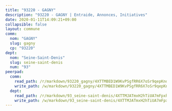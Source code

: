 ```yaml
---
title: "93220 - GAGNY"
description: "93220 - GAGNY | Entraide, Annonces, Initiatives"
date: 2020-01-11T14:09:21+09:00
collapsible: false
layout: commune
comm:
  nom: "GAGNY"
  slug: gagny
  cp: "93220"
dept:
  nom: "Seine-Saint-Denis"
  slug: seine-saint-denis
  num: "93"
peerpad:
  comm:
    read_path: /r/markdown/93220_gagny/4XTTMBED1W9KvPSgfRR6X7oSr9qepKndho7d3H23EwebL4ZwW
    write_path: /w/markdown/93220_gagny/4XTTMBED1W9KvPSgfRR6X7oSr9qepKndho7d3H23EwebL4ZwW-K3TgTgup6rgEYY9M7L6DBjYweUPWoZY1bpdQKEY6zAfu1pa2NKSmkvNeFR94SuLjNm3H1EgXVeNKexuAuHma6T9aVwdTrUctuLdWdecAz2L4eUXwtFpyD4d4UkY3DdjJ85Em2Tpk
  dept:
    read_path: /r/markdown/93_seine-saint-denis/4XTTMJATmxH2hTiUA7mFpxh7CX7ayP5AC3AMkrp1RRZr6wE4j
    write_path: /w/markdown/93_seine-saint-denis/4XTTMJATmxH2hTiUA7mFpxh7CX7ayP5AC3AMkrp1RRZr6wE4j-K3TgUd8Pn1uMNKaHyngd5dLuNAy8KB6fwyvTeS1YNQweEEHnCzVqDnZechADXoiryRmnbLrLv7Coo3ksTRUjofAah3tkg8E32s9nr8Bbk211FDc1gzs64Pt6RhgCvgXto3zmE3NT
---
```


